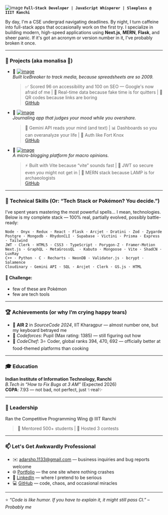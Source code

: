 ![image](https://github.com/user-attachments/assets/25863220-ae63-4060-99a0-6092c701f6b4)
**`Full-Stack Developer | JavaScript Whisperer | Sleepless @ IIIT Ranchi`**

By day, I'm a CSE undergrad navigating deadlines. By night, I turn caffeine into full-stack apps that occasionally work on the first try. I specialize in building modern, high-speed applications using **Next.js**, **MERN**, **Flask**, and sheer panic. If it's got an acronym or version number in it, I've probably broken it once.

---

### 🚀 Projects (aka monalisa 🥰)

- 🔗 [![image](https://github.com/user-attachments/assets/f5c277fa-0f62-49ff-92c3-026447c4e170)](https://icebreaker-nine.vercel.app/)  
  *Built IceBreaker to track media, because spreadsheets are so 2009.*  
  > ✅ Scored 96 on accessibility and 100 on SEO — Google's now afraid of me | 🧠 Real-time data because fake time is for quitters | 📸 QR codes because links are boring  
  [GitHub](https://github.com/ProffGarryOak/icebreaker)

- 🔗 [![image](https://github.com/user-attachments/assets/23103bff-844f-48a1-b2d9-cda79b80d330)](https://inkspirejournal.vercel.app/)  
  *Journaling app that judges your mood while you overshare.*  
  > 🤖 Gemini API reads your mind (and text) | 📊 Dashboards so you can overanalyze your life | 🔐 Auth like Fort Knox  
  [GitHub](https://github.com/ProffGarryOak/inkspire)

- 🔗 [![image](https://github.com/user-attachments/assets/0177d3e1-e22c-43dc-8dfa-208d9def63a6)](https://nuzzle.onrender.com/)  
  *A micro-blogging platform for macro opinions.*  
  > ⚡ Built with Vite because “vite” sounds fast | 🔐 JWT so secure even *you* might not get in | 💾 MERN stack because LAMP is for archaeologists  
  [GitHub](https://github.com/ProffGarryOak/Nuzzle)

---

 ### 🧠 Technical Skills (Or: “Tech Stack or Pokémon? You decide.”)
I’ve spent years mastering the most powerful spells... I mean, technologies. Below is my complete stack — 100% real, partially evolved, possibly battle-ready:

```
Node · Onyx · Redux · React · Flask · Arcjet · Dratini · Zod · Zygarde  
Postgre · Mongodb · RhydonCLI · Supabase · Victini · Prisma · Express · Tailwind  
JWT · Clerk · HTML5 · CSS3 · TypeScript · Porygon-Z · Framer-Motion  
Next.js · GraphQL · MetaGrossQL	 · Kabuto · Mongoose · Vite · ShadCN · LuxRay  
C++ · Python · C · Recharts · NeonDB · Validator.js · bcrypt · Salamence  
Cloudinary · Gemini API · SQL · Arcjet · Clerk · GS.js · HTML
```

#### 🎯 Challenge:
- few of these are Pokémon
- few are tech tools

---

### 🏆 Achievements (or why I’m crying happy tears)

- 🥈 **AIR 2** in *SourceCode 2024*, IIT Kharagpur — almost number one, but my keyboard betrayed me  
- 🤯 *Codeforces*: Pupil (Max rating: 1385) — still figuring out how 
- 🍜 *CodeChef*: 3⭐ Coder, global ranks 394, 470, 692 — officially better at food-themed platforms than cooking

---

### 🎓 Education

**Indian Institute of Information Technology, Ranchi**  
*B.Tech in “How to Fix Bugs at 3 AM”* (Expected 2026)  
**CGPA**: 7.93 — not bad, not perfect, just ✨real✨

---

### 🧭 Leadership

Ran the Competitive Programming Wing @ IIIT Ranchi  
> 🎯 Mentored 500+ students | 🏁 Hosted 3 contests 

---

### 📫 Let's Get Awkwardly Professional

- ✉️ [adarshp.1133@gmail.com](mailto:adarshp.1133@gmail.com) — business inquiries and bug reports welcome  
- 🌐 [Portfolio](https://adarsh.cyou/) — the one site where nothing crashes  
- 👔 [LinkedIn](https://www.linkedin.com/in/adarshpandey1133/) — where I pretend to be serious  
- 💻 [GitHub](https://github.com/ProffGarryOak) — code, chaos, and occasional miracles

---

⭐️ *“Code is like humor. If you have to explain it, it might still pass CI.” – Probably me*

